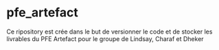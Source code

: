 # pfe_artefact
Ce ripository est crée dans le but de versionner le code et de stocker les livrables du PFE Artefact pour le groupe de Lindsay, Charaf et Dheker
